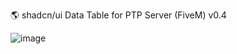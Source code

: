 🌎 shadcn/ui Data Table for PTP Server (FiveM) v0.4

![image](https://github.com/vtonu/my-grid-app/assets/56773210/ba9eb26e-6fde-4c00-ac5d-59a46a66e280)
